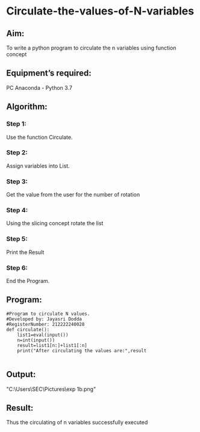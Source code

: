 # Circulate-the-values-of-N-variables
## Aim:
To write a python program to circulate the n variables using function concept
## Equipment’s required:
PC
Anaconda - Python 3.7
## Algorithm: 
### Step 1: 
Use the function Circulate.
### Step 2: 
Assign variables into List.
### Step 3:
Get the value from the user for the number of rotation
### Step 4: 
Using the slicing concept rotate the list

### Step 5: 
Print the Result
### Step 6:
End the Program.
## Program:
```
#Program to circulate N values.
#Developed by: Jayasri Dodda
#RegisterNumber: 212222240028
def circulate():
    list1=eval(input())
    n=int(input())
    result=list1[n:]+list1[:n]
    print("After circulating the values are:",result
 
 ```

## Output:
"C:\Users\SEC\Pictures\exp 1b.png"


## Result:
Thus the circulating of n variables successfully executed
